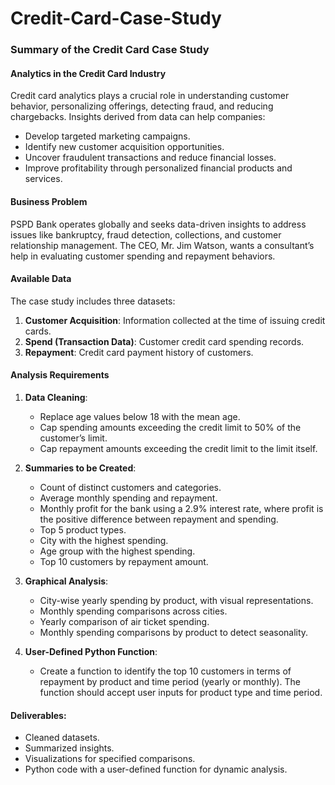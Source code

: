 # Credit-Card-Case-Study
### Summary of the Credit Card Case Study

#### **Analytics in the Credit Card Industry**
Credit card analytics plays a crucial role in understanding customer behavior, personalizing offerings, detecting fraud, and reducing chargebacks. Insights derived from data can help companies:
- Develop targeted marketing campaigns.
- Identify new customer acquisition opportunities.
- Uncover fraudulent transactions and reduce financial losses.
- Improve profitability through personalized financial products and services.

#### **Business Problem**
PSPD Bank operates globally and seeks data-driven insights to address issues like bankruptcy, fraud detection, collections, and customer relationship management. The CEO, Mr. Jim Watson, wants a consultant’s help in evaluating customer spending and repayment behaviors.

#### **Available Data**
The case study includes three datasets:
1. **Customer Acquisition**: Information collected at the time of issuing credit cards.
2. **Spend (Transaction Data)**: Customer credit card spending records.
3. **Repayment**: Credit card payment history of customers.

#### **Analysis Requirements**
1. **Data Cleaning**:
   - Replace age values below 18 with the mean age.
   - Cap spending amounts exceeding the credit limit to 50% of the customer’s limit.
   - Cap repayment amounts exceeding the credit limit to the limit itself.

2. **Summaries to be Created**:
   - Count of distinct customers and categories.
   - Average monthly spending and repayment.
   - Monthly profit for the bank using a 2.9% interest rate, where profit is the positive difference between repayment and spending.
   - Top 5 product types.
   - City with the highest spending.
   - Age group with the highest spending.
   - Top 10 customers by repayment amount.

3. **Graphical Analysis**:
   - City-wise yearly spending by product, with visual representations.
   - Monthly spending comparisons across cities.
   - Yearly comparison of air ticket spending.
   - Monthly spending comparisons by product to detect seasonality.

4. **User-Defined Python Function**:
   - Create a function to identify the top 10 customers in terms of repayment by product and time period (yearly or monthly). The function should accept user inputs for product type and time period.

#### **Deliverables**:
- Cleaned datasets.
- Summarized insights.
- Visualizations for specified comparisons.
- Python code with a user-defined function for dynamic analysis.
